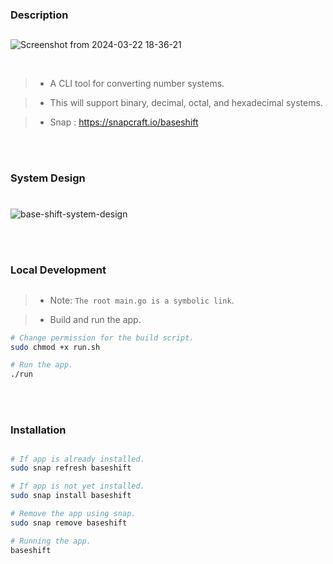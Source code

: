 ### Description
##

![Screenshot from 2024-03-22 18-36-21](https://github.com/kentlouisetonino/baseshift/assets/69438999/eea07703-ef56-4b46-bd24-b281f715b5c7)


<br />

> - A CLI tool for converting number systems.

> - This will support binary, decimal, octal, and hexadecimal systems.

> - Snap : https://snapcraft.io/baseshift

<br />
<br />



### System Design
# 

![base-shift-system-design](https://github.com/kentlouisetonino/baseshift/assets/69438999/13c7d142-0186-417d-94fa-192f96fdac0d)

<br />
<br />



### Local Development
##
> - Note: `The root main.go is a symbolic link`.

> - Build and run the app.

```bash
# Change permission for the build script.
sudo chmod +x run.sh

# Run the app.
./run
```

<br />
<br />



### Installation
##
```bash
# If app is already installed.
sudo snap refresh baseshift

# If app is not yet installed.
sudo snap install baseshift

# Remove the app using snap.
sudo snap remove baseshift

# Running the app.
baseshift
```
